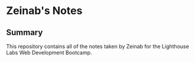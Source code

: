 # Zeinab's Notes

## Summary 

This repository contains all of the notes taken by Zeinab for the Lighthouse Labs Web Development Bootcamp.

